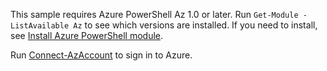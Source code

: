 ﻿---
author: sptramer
ms.topic: include
ms.date: 01/30/2019
ms.service: azure-powershell
ms.author: sttramer
---
This sample requires Azure PowerShell Az 1.0 or later. Run `Get-Module -ListAvailable Az` to see which versions are installed. 
If you need to install, see [Install Azure PowerShell module](/powershell/azure/install-az-ps). 

Run [Connect-AzAccount](/powershell/module/az.accounts/connect-azaccount) to sign in to Azure.
